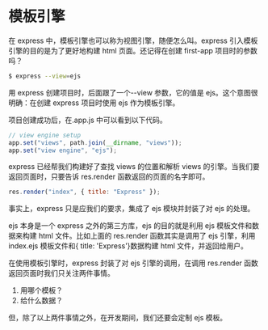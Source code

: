 # 模板引擎

在 express 中，模板引擎也可以称为视图引擎，随便怎么叫。express 引入模板引擎的目的是为了更好地构建 html 页面。还记得在创建 first-app 项目时的参数吗？

```bash
$ express --view=ejs
```

用 express 创建项目时，后面跟了一个--view 参数，它的值是 ejs。这个意图很明确：在创建 express 项目时使用 ejs 作为模板引擎。

项目创建成功后，在.app.js 中可以看到以下代码。

```javascript
// view engine setup
app.set("views", path.join(__dirname, "views"));
app.set("view engine", "ejs");
```

express 已经帮我们构建好了查找 views 的位置和解析 views 的引擎。当我们要返回页面时，只要告诉 res.render 函数返回的页面的名字即可。

```javascript
res.render("index", { title: "Express" });
```

事实上，express 只是应我们的要求，集成了 ejs 模块并封装了对 ejs 的处理。

ejs 本身是一个 express 之外的第三方库，ejs 的目的就是利用 ejs 模板文件和数据来构建 html 文件。比如上面的 res.render 函数其实是调用了 ejs 引擎，利用 index.ejs 模板文件和{ title: 'Express'}数据构建 html 文件，并返回给用户。

在使用模板引擎时，express 封装了对 ejs 引擎的调用，在调用 res.render 函数返回页面时我们只关注两件事情。

1. 用哪个模板？
2. 给什么数据？

但，除了以上两件事情之外，在开发期间，我们还要会定制 ejs 模板。
